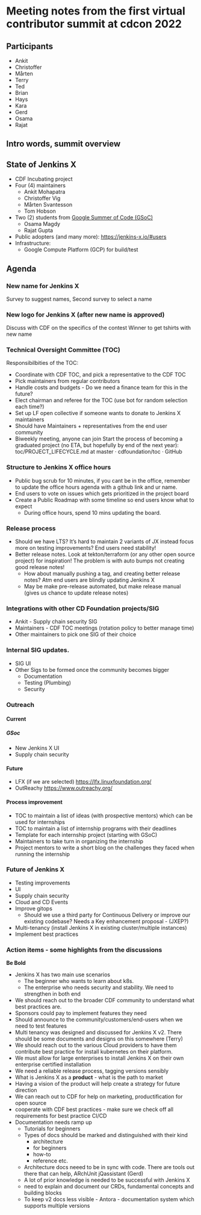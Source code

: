 # Meeting notes from the first virtual contributor summit at cdcon 2022

## Participants

- Ankit
- Christoffer
- Mårten
- Terry
- Ted
- Brian
- Hays
- Kara
- Gerd
- Osama
- Rajat

## Intro words, summit overview

## State of Jenkins X

- CDF Incubating project
- Four (4) maintainers
  - Ankit Mohapatra
  - Christoffer Vig
  - Mårten Svantesson
  - Tom Hobson
- Two (2) students from [Google Summer of Code (GSoC)](https://summerofcode.withgoogle.com/)
  - Osama Magdy
  - Rajat Gupta
- Public adopters (and many more): https://jenkins-x.io/#users
- Infrastructure:
  - Google Compute Platform (GCP) for build/test

## Agenda

### New name for Jenkins X

Survey to suggest names, Second survey to select a name

### New logo for Jenkins X (after new name is approved)

Discuss with CDF on the specifics of the contest
Winner to get tshirts with new name

### Technical Oversight Committee (TOC)

Responsibilbities of the TOC:

- Coordinate with CDF TOC, and pick a representative to the CDF TOC
- Pick maintainers from regular contributors
- Handle costs and budgets - Do we need a finance team for this in the future?
- Elect chairman and referee for the TOC (use bot for random selection each time?)
- Set up LF open collective if someone wants to donate to Jenkins X maintainers
- Should have Maintainers + representatives from the end user community
- Biweekly meeting, anyone can join
  Start the process of becoming a graduated project (no ETA, but hopefully by end of the next year): toc/PROJECT_LIFECYCLE.md at master · cdfoundation/toc · GitHub

### Structure to Jenkins X office hours

- Public bug scrub for 10 minutes, if you cant be in the office, remember to update the office hours agenda with a github link and ur name.
- End users to vote on issues which gets prioritized in the project board
- Create a Public Roadmap with some timeline so end users know what to expect
  - During office hours, spend 10 mins updating the board.

### Release process

- Should we have LTS? It’s hard to maintain 2 variants of JX instead focus more on testing improvements? End users need stability!
- Better release notes. Look at tekton/terraform (or any other open source project) for inspiration! The problem is with auto bumps not creating good release notes!
  - How about manually pushing a tag, and creating better release notes? Atm end users are blindly updating Jenkins X
  - May be make pre-release automated, but make release manual (gives us chance to update release notes)

### Integrations with other CD Foundation projects/SIG

- Ankit - Supply chain security SIG
- Maintainers - CDF TOC meetings (rotation policy to better manage time)
- Other maintainers to pick one SIG of their choice

### Internal SIG updates.

- SIG UI
- Other Sigs to be formed once the community becomes bigger
  - Documentation
  - Testing (Plumbing)
  - Security

### Outreach

#### Current

##### GSoc

- New Jenkins X UI
- Supply chain security

#### Future

- LFX (if we are selected) https://lfx.linuxfoundation.org/
- OutReachy https://www.outreachy.org/

#### Process improvement

- TOC to maintain a list of ideas (with prospective mentors) which can be used for internships
- TOC to maintain a list of internship programs with their deadlines
- Template for each internship project (starting with GSoC)
- Maintainers to take turn in organizing the internship
- Project mentors to write a short blog on the challenges they faced when running the internship

### Future of Jenkins X

- Testing improvements
- UI
- Supply chain security
- Cloud and CD Events
- Improve gitops
  - Should we use a third party for Continuous Delivery or improve our existing codebase? Needs a Key enhancement proposal - (JXEP?)
- Multi-tenancy (install Jenkins X in existing cluster/multiple instances)
- Implement best practices

### Action items - some highlights from the discussions

**Be Bold**

- Jenkins X has two main use scenarios
  - The beginner who wants to learn about k8s.
  - The enterprise who needs security and stability. We need to strengthen in both end
- We should reach out to the broader CDF community to understand what best practices are.
- Sponsors could pay to implement features they need
- Should announce to the community/customers/end-users when we need to test features
- Multi tenancy was designed and discussed for Jenkins X v2. There should be some documents and designs on this somewhere (Terry)
- We should reach out to the various Cloud providers to have them contribute best practice for install kubernetes on their platform.
- We must allow for large enterprises to install Jenkins X on their own enterprise certified installation
- We need a reliable release process, tagging versions sensibly
- What is Jenkins X as a **product** - what is the path to market
- Having a vision of the product will help create a strategy for future direction
- We can reach out to CDF for help on marketing, productification for open source
- cooperate with CDF best practices - make sure we check off all requirements for best practice CI/CD
- Documentation needs ramp up
  - Tutorials for beginners
  - Types of docs should be marked and distinguished with their kind
    - architecture
    - for beginners
    - how-to
    - reference etc.
  - Architecture docs neeed to be in sync with code. There are tools out there that can help, ARchUnit jQassistant (Gerd)
  - A lot of prior knowledge is needed to be successful with Jenkins X
  - need to explain and document our CRDs, fundamental concepts and building blocks
  - To keep v2 docs less visible - Antora - documentation system which supports multiple versions
